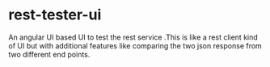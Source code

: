 # rest-tester-ui
An angular UI based UI to test the rest service .This is like a rest client kind of UI but with additional features like comparing the two json response from two different end points.
